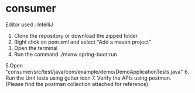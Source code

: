 # consumer

Editor used : IntelliJ

1. Clone the repository or download the zipped folder
2. Right click on pom.xml and select "Add a maven project"
3. Open the terminal
4. Run the command
      ./mvnw spring-boot:run

5.Open "consumer/src/test/java/com/example/demo/DemoApplicationTests.java"
6. Run the Unit tests using gutter icon
7. Verify the APIs using postman. (Please find the postman collection attached for reference)
   


